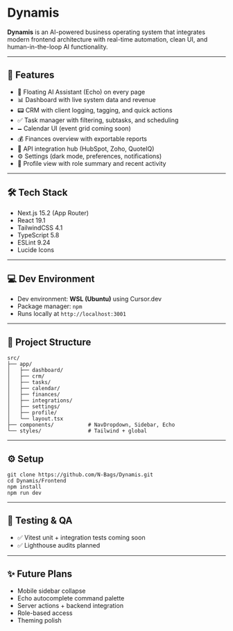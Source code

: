 # Dynamis

**Dynamis** is an AI-powered business operating system that integrates modern frontend architecture with real-time automation, clean UI, and human-in-the-loop AI functionality.

---

## 🚀 Features

- 🧠 Floating AI Assistant (Echo) on every page  
- 📊 Dashboard with live system data and revenue  
- 📟 CRM with client logging, tagging, and quick actions  
- ✅ Task manager with filtering, subtasks, and scheduling  
- 🗕 Calendar UI (event grid coming soon)  
- 💰 Finances overview with exportable reports  
- 🔌 API integration hub (HubSpot, Zoho, QuoteIQ)  
- ⚙️ Settings (dark mode, preferences, notifications)  
- 👤 Profile view with role summary and recent activity  

---

## 🛠 Tech Stack

- Next.js 15.2 (App Router)  
- React 19.1  
- TailwindCSS 4.1  
- TypeScript 5.8  
- ESLint 9.24  
- Lucide Icons  

---

## 💻 Dev Environment

- Dev environment: **WSL (Ubuntu)** using Cursor.dev  
- Package manager: `npm`  
- Runs locally at `http://localhost:3001`  

---

## 🧹 Project Structure

```
src/
├── app/
│   ├── dashboard/
│   ├── crm/
│   ├── tasks/
│   ├── calendar/
│   ├── finances/
│   ├── integrations/
│   ├── settings/
│   ├── profile/
│   └── layout.tsx
├── components/           # NavDropdown, Sidebar, Echo
└── styles/               # Tailwind + global
```

---

## ⚙️ Setup

```
git clone https://github.com/N-Bags/Dynamis.git
cd Dynamis/Frontend
npm install
npm run dev
```

---

## 🦪 Testing & QA

- ✅ Vitest unit + integration tests coming soon  
- ✅ Lighthouse audits planned  

---

## ✨ Future Plans

- Mobile sidebar collapse  
- Echo autocomplete command palette  
- Server actions + backend integration  
- Role-based access  
- Theming polish 